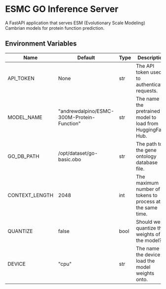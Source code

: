# ESMC GO Inference Server

A FastAPI application that serves ESM (Evolutionary Scale Modeling) Cambrian models for protein function prediction.

## Environment Variables

| Name | Default | Type | Description |
|---|---|---|---|
| API_TOKEN | None | str | The API token used to authenticate requests. |
| MODEL_NAME | "andrewdalpino/ESMC-300M-Protein-Function" | str | The name of the pretrained model to load from HuggingFace Hub. |
| GO_DB_PATH | /opt/dataset/go-basic.obo | str | The path to the gene ontology database file. |
| CONTEXT_LENGTH | 2048 | int | The maximum number of tokens to process at the same time. |
| QUANTIZE | false | bool | Should we quantize the weights of the model? |
| DEVICE | "cpu" | str | The name of the device to load the model weights onto. |
